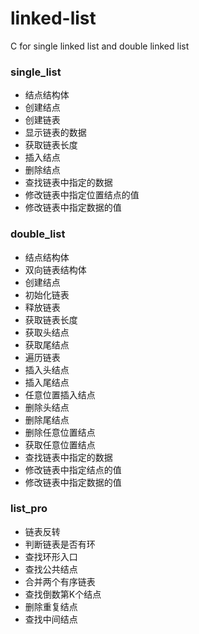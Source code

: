 # linked-list
C for single linked list and double linked list
### single_list
- 结点结构体
- 创建结点
- 创建链表
- 显示链表的数据
- 获取链表长度
- 插入结点
- 删除结点
- 查找链表中指定的数据
- 修改链表中指定位置结点的值
- 修改链表中指定数据的值
### double_list
- 结点结构体
- 双向链表结构体
- 创建结点
- 初始化链表
- 释放链表
- 获取链表长度
- 获取头结点
- 获取尾结点
- 遍历链表
- 插入头结点
- 插入尾结点
- 任意位置插入结点 
- 删除头结点
- 删除尾结点
- 删除任意位置结点
- 获取任意位置结点
- 查找链表中指定的数据
- 修改链表中指定结点的值
- 修改链表中指定数据的值
### list_pro
- 链表反转
- 判断链表是否有环
- 查找环形入口
- 查找公共结点
- 合并两个有序链表
- 查找倒数第K个结点
- 删除重复结点
- 查找中间结点

